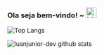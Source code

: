 ### Ola seja bem-vindo! ~ <img src="https://user-images.githubusercontent.com/1303154/88677602-1635ba80-d120-11ea-84d8-d263ba5fc3c0.gif" width="24px" alt="hi">

![Top Langs](https://github-readme-stats.vercel.app/api/top-langs/?username=luanjunior-dev&layout=compact&hide=css,html)

![luanjunior-dev github stats](https://github-readme-stats.vercel.app/api?username=luanjunior-dev&count_private=true&show_icons=true&theme=onedark)
